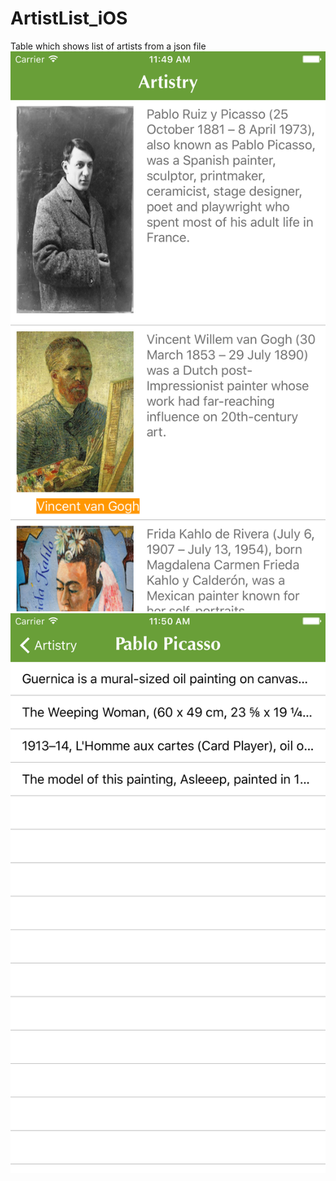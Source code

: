 # ArtistList_iOS
Table which shows list of artists from a json file
![Alt text](/ScreenShots/View1.png?raw=true "Initial View")
![Alt text](/ScreenShots/View2.png?raw=true "2nd View")
